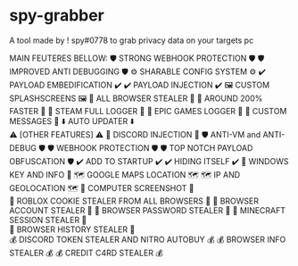 # spy-grabber
A tool made by ! spy#0778 to grab privacy data on your targets pc

MAIN FEUTERES BELLOW:
🛡️ STRONG WEBHOOK PROTECTION 🛡️ 
🛡️ IMPROVED ANTI DEBUGGING 🛡️ 
⚙️ SHARABLE CONFIG SYSTEM ⚙️ 
✔️ PAYLOAD EMBEDIFICATION ✔️ 
✔️ PAYLOAD INJECTION ✔️ 
🖼️ CUSTOM SPLASHSCREENS 🖼️ 
🔑 ALL BROWSER STEALER 🔑 
💨 AROUND 200% FASTER 💨 
💎 STEAM FULL LOGGER 💎 
💎 EPIC GAMES LOGGER 💎 
💬 CUSTOM MESSAGES 💬 
⬇️ AUTO UPDATER ⬇️  
⚠️ [OTHER FEATURES] ⚠️ 
🌌 DISCORD INJECTION 🌌 
🛡️ ANTI-VM and ANTI-DEBUG 🛡️ 
🛡️ WEBHOOK PROTECTION 🛡️
🛡️ TOP NOTCH PAYLOAD OBFUSCATION 🛡️ 
✔️ ADD TO STARTUP ✔️ 
✔️ HIDING ITSELF ✔️ 
🔑 WINDOWS KEY AND INFO 🔑 
🗺️ GOOGLE MAPS LOCATION 🗺️
🗺️ IP AND GEOLOCATION 🗺️ 
📸 COMPUTER SCREENSHOT 📸  
🔑 ROBLOX COOKIE STEALER FROM ALL BROWSERS 🔑 
🔑 BROWSER ACCOUNT STEALER 🔑 
🔑 BROWSER PASSWORD STEALER 🔑 
🔑 MINECRAFT SESSION STEALER 🔑  
📝 BROWSER HISTORY STEALER 📝  
💰 DISCORD TOKEN STEALER AND NITRO AUTOBUY 💰
💰 BROWSER INFO STEALER 💰 
💰 CREDIT C4RD STEALER 💰
